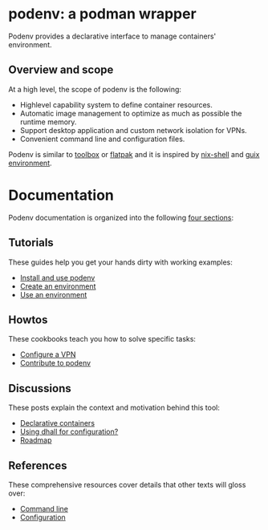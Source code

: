 # podenv: a podman wrapper

Podenv provides a declarative interface to manage containers' environment.

## Overview and scope

At a high level, the scope of podenv is the following:

* Highlevel capability system to define container resources.
* Automatic image management to optimize as much as possible the runtime memory.
* Support desktop application and custom network isolation for VPNs.
* Convenient command line and configuration files.

Podenv is similar to [toolbox](https://github.com/debarshiray/toolbox) or
[flatpak](https://flatpak.org/) and it is inspired by
[nix-shell](https://nixos.org/nixos/nix-pills/developing-with-nix-shell.html)
and [guix environment](https://guix.gnu.org/manual/en/html_node/Invoking-guix-environment.html).


# Documentation

Podenv documentation is organized into the following [four sections][documentation]:

[documentation]: https://www.divio.com/en/blog/documentation/

## Tutorials

These guides help you get your hands dirty with working examples:

* [Install and use podenv](./docs/tutorials/install.md)
* [Create an environment](./docs/tutorials/create.md)
* [Use an environment](./docs/tutorials/use.md)

## Howtos

These cookbooks teach you how to solve specific tasks:

* [Configure a VPN](./docs/howtos/vpn.md)
* [Contribute to podenv](./docs/howtos/contribute.md)

## Discussions

These posts explain the context and motivation behind this tool:

* [Declarative containers](./docs/discussions/declarative-containers.md)
* [Using dhall for configuration?](./docs/discussions/dhall-configuration.md)
* [Roadmap](./docs/discussions/roadmap.md)

## References

These comprehensive resources cover details that other texts will gloss over:

* [Command line](./docs/references/command-line.md)
* [Configuration](./docs/references/configuration.md)
